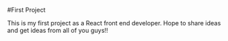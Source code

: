 #First Project

This is my first project as a React front end developer. Hope to share ideas and get ideas from all of you guys!!

